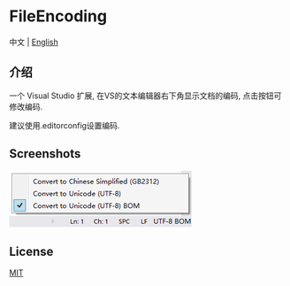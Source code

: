 ﻿# FileEncoding

中文 | [English](./README.md)

## 介绍
一个 Visual Studio 扩展, 在VS的文本编辑器右下角显示文档的编码, 点击按钮可修改编码.

建议使用.editorconfig设置编码.

## Screenshots

![Preview](docs/screenshots/Preview.png?raw=true "Preview")

## License
[MIT](LICENSE.txt)